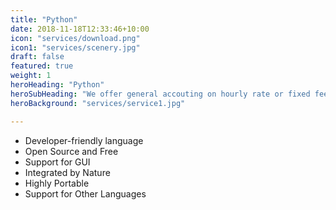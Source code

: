 ```yaml
---
title: "Python"
date: 2018-11-18T12:33:46+10:00
icon: "services/download.png"
icon1: "services/scenery.jpg"
draft: false
featured: true
weight: 1
heroHeading: "Python"
heroSubHeading: "We offer general accouting on hourly rate or fixed fee"
heroBackground: "services/service1.jpg"

---
```

<!-- 
&#8226; Developer-friendly language\
&#8226; Open Source and Free\
&#8226; Support for GUI\
&#8226; Integrated by Nature\
&#8226; Highly Portable\
&#8226; Support for Other Languages -->

- Developer-friendly language
- Open Source and Free
- Support for GUI
- Integrated by Nature
- Highly Portable
- Support for Other Languages
